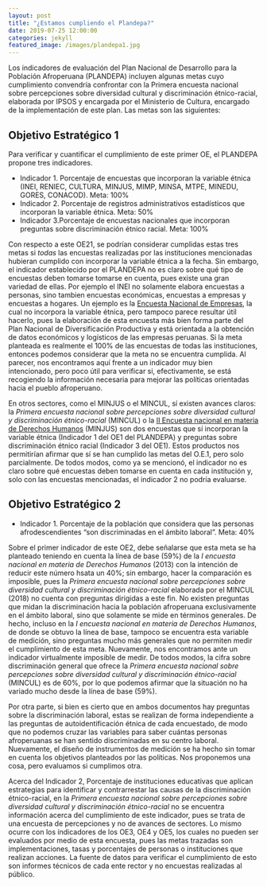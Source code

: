```yaml
---
layout: post
title: "¿Estamos cumpliendo el Plandepa?"
date: 2019-07-25 12:00:00
categories: jekyll
featured_image: /images/plandepa1.jpg
---
```


Los indicadores de evaluación del Plan Nacional de Desarrollo para la Población Afroperuana (PLANDEPA) incluyen algunas metas cuyo cumplimiento convendría confrontar con la Primera encuesta nacional sobre percepciones sobre diversidad cultural y discriminación étnico-racial, elaborada por IPSOS y encargada por el Ministerio de Cultura, encargado de la implementación de este plan. Las metas son las siguientes:

## Objetivo Estratégico 1

Para verificar y cuantificar el cumplimiento de este primer OE, el PLANDEPA propone tres indicadores.

* Indicador 1. Porcentaje de encuestas que incorporan la variable étnica (INEI, RENIEC, CULTURA, MINJUS, MIMP, MINSA, MTPE, MINEDU, GORES, CONACOD). Meta: 100%
* Indicador 2. Porcentaje de registros administrativos estadísticos que incorporan la variable étnica. Meta: 50%
* Indicador 3.Porcentaje de encuestas nacionales que incorporan preguntas sobre discriminación étnico racial. Meta: 100%

Con respecto a este OE21, se podrían considerar cumplidas estas tres metas si *todas* las encuestas realizadas por las instituciones mencionadas hubieran cumplido con incorporar la variable étnica a la fecha. Sin embargo, el indicador establecido por el PLANDEPA no es claro sobre qué tipo de encuestas deben tomarse tomarse en cuenta, pues existe una gran variedad de ellas. Por ejemplo el INEI no solamente elabora encuestas a personas, sino tambien encuestas económicas, encuestas a empresas y encuestas a hogares. Un ejemplo es la [Encuesta Nacional de Empresas](https://www.inei.gob.pe/encuesta-nacional-empresas-2020/), la cual no incorpora la variable étnica, pero tampoco parece resultar útil hacerlo, pues la elaboración de esta encuesta más bien forma parte del Plan Nacional de Diversificación Productiva y está orientada a la obtención de datos económicos y logísticos de las empresas peruanas. Si la meta planteada es realmente el 100% de las encuestas de todas las instituciones, entonces podemos considerar que la meta no se encuentra cumplida. Al parecer, nos encontramos aquí frente a un indicador muy bien intencionado, pero poco útil para verificar si, efectivamente, se está recogiendo la información necesaria para mejorar las políticas orientadas hacia el pueblo afroperuano.

En otros sectores, como el MINJUS o el MINCUL, sí existen avances claros: la *Primera encuesta nacional sobre percepciones sobre diversidad cultural y discriminación étnico-racial* (MINCUL) o la [II Encuesta nacional  en materia de Derechos Humanos](https://observatorioderechoshumanos.minjus.gob.pe/wp-content/uploads/2020/07/2.-Resumen-ejecutivo-de-la-II-Encuesta-Nacional-de-Derechos-Humanos.pdf) (MINJUS) son dos encuestas que sí incorporan la variable étnica (Indicador 1 del OE1 del PLANDEPA) y preguntas sobre discriminación étnico racial (Indicador 3 del OE1). Estos productos nos permitirían afirmar que sí se han cumplido las metas del O.E.1, pero solo parcialmente. De todos modos, como ya se mencionó, el indicador no es claro sobre qué encuestas deben tomarse en cuenta en cada institución y, solo con las encuestas mencionadas, el indicador 2 no podría evaluarse.

## Objetivo Estratégico 2

* Indicador 1. Porcentaje de la población que considera que las personas afrodescendientes “son discriminadas en el ámbito laboral”. Meta: 40%

Sobre el primer indicador de este OE2, debe señalarse que esta meta se ha planteado teniendo en cuenta la línea de base (59%) de la  *I encuesta nacional  en materia de Derechos Humanos* (2013) con la intención de reducir este número hsata un 40%; sin embargo, hacer la comparación es imposible, pues la *Primera encuesta nacional sobre percepciones sobre diversidad cultural y discriminación étnico-racial* elaborada por el MINCUL (2018) no cuenta con preguntas dirigidas a este fin. No existen preguntas que midan la discriminación hacia la población afroperuana exclusivamente en el ámbito laboral, sino que solamente se mide en términos generales. De hecho, incluso en la *I encuesta nacional  en materia de Derechos Humanos*, de donde se obtuvo la línea de base,  tampoco se encuentra esta variable de medición, sino preguntas mucho más generales que no permiten medir el cumplimiento de esta meta. Nuevamente, nos encontramos ante un indicador virtualmente imposible de medir. De todos modos, la cifra sobre discriminación general que ofrece la *Primera encuesta nacional sobre percepciones sobre diversidad cultural y discriminación étnico-racial* (MINCUL) es de 60%, por lo que podemos afirmar que la situación no ha variado mucho desde la línea de base (59%).

Por otra parte, si bien es cierto que en ambos documentos hay preguntas sobre la discriminación laboral, estas se realizan de forma independiente a las preguntas de autoidentificación étnica de cada encuestado, de modo que no podemos cruzar las variables para saber cuántas personas afroperuanas se han sentido discriminadas en su centro laboral. Nuevamente, el diseño de instrumentos de medición se ha hecho sin tomar en cuenta los objetivos planteados por las políticas. Nos proponemos una cosa, pero evaluamos si cumplimos otra.

Acerca del Indicador 2, Porcentaje de instituciones educativas que aplican estrategias para identificar y contrarrestar las causas de la discriminación étnico-racial, en la *Primera encuesta nacional sobre percepciones sobre diversidad cultural y discriminación étnico-racial* no se encuentra información acerca del cumplimiento de este indicador, pues se trata de una encuesta de percepciones y no de avances de sectores. Lo mismo ocurre con los índicadores de los OE3, OE4 y OE5, los cuales no pueden ser evaluados por medio de esta encuesta, pues las metas trazadas son implementaciones, tasas y porcentajes de  personas o instituciones que realizan acciones. La fuente de datos para verificar el cumplimiento de esto son informes técnicos de cada ente rector y no encuestas realizadas al público.
